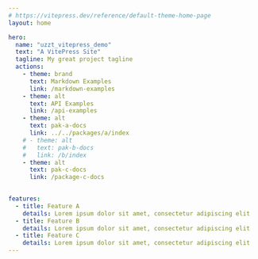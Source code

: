 ```yaml
---
# https://vitepress.dev/reference/default-theme-home-page
layout: home

hero:
  name: "uzzt_vitepress_demo"
  text: "A VitePress Site"
  tagline: My great project tagline
  actions:
    - theme: brand
      text: Markdown Examples
      link: /markdown-examples
    - theme: alt
      text: API Examples
      link: /api-examples
    - theme: alt
      text: pak-a-docs
      link: ../../packages/a/index
    # - theme: alt
    #   text: pak-b-docs
    #   link: /b/index
    - theme: alt
      text: pak-c-docs
      link: /package-c-docs
    

features:
  - title: Feature A
    details: Lorem ipsum dolor sit amet, consectetur adipiscing elit
  - title: Feature B
    details: Lorem ipsum dolor sit amet, consectetur adipiscing elit
  - title: Feature C
    details: Lorem ipsum dolor sit amet, consectetur adipiscing elit
---
```


